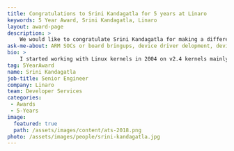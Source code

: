```yaml
---
title: Congratulations to Srini Kandagatla for 5 years at Linaro
keywords: 5 Year Award, Srini Kandagatla, Linaro
layout: award-page
description: >
    We would like to congratulate Srini Kandagatla for making a difference in open source at Linaro for 5 years.
ask-me-about: ARM SOCs or board bringups, device driver delopment, device trees, upstreaming.
bio: >
    I started working with Linux kernels in 2004 on v2.4 kernels mainly writing new device drivers for Taiwan based company. Since then, I continued to work on various ARM based embedded Linux platforms for hand-held devices, set-top boxes. Worked with various ARM based SMP/UP processors like STiH415, STiH416, S3C24XX, S3C241X, BCM2153, PXA270, OMAP 730 & 850, OMAP 2430. Most of my experience is around embedded software, R&D, bringing up new SOCs, Boards, or writing drivers, upstreaming, debugging and customer support. My last association with ST Microelectronics has given me chance to bring up large number of development boards, modules and SoCs from scratch based on both ARM and ST40. I have been leading the upstreaming work for STlinux and currently am the Maintainer of ST ARM SoCs in kernel.org.
tag: 5YearAward
name: Srini Kandagatla
job-title: Senior Engineer
company: Linaro
team: Developer Services
categories:
 - Awards
 - 5-Years
image:
  featured: true
  path: /assets/images/content/ats-2018.png
photo: /assets/images/people/srini-kandagatla.jpg
---
```

